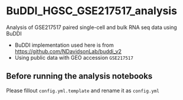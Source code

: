 # BuDDI_HGSC_GSE217517_analysis
Analysis of GSE217517 paired single-cell and bulk RNA seq data using BuDDI
- BuDDI implementation used here is from https://github.com/NDavidsonLab/buddi_v2
- Using public data with GEO accession `GSE217517`

## **Before running the analysis notebooks**
Please fillout `config.yml.template` and rename it as `config.yml`
